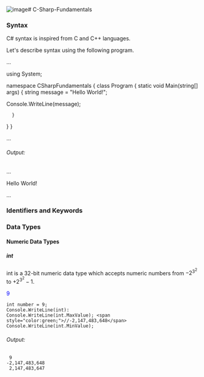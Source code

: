 ![image](https://github.com/NaveenChittimalla/C-Sharp-Fundamentals/assets/4600249/ac82c885-ae36-4103-a0b1-bad5e44602d4)# C-Sharp-Fundamentals

### Syntax
C# syntax is inspired from C and C++ languages.

Let's describe syntax using the following program.

...

using System;

namespace CSharpFundamentals
{
   class Program
   {
      static void Main(string[] args)
      {
        string message = "Hello World!";

   Console.WriteLine(message);

      }
   }
}

...


###### Output:
...

Hello World!

...

### Identifiers and Keywords


### Data Types

#### Numeric Data Types

##### int
int is a 32-bit numeric data type which accepts numeric numbers from $`-2^3^2`$ to $`+2^3^2-1`$.

<p style="color:blue">9</p>

```
int number = 9;
Console.WriteLine(int): 
Console.WriteLine(int.MaxValue); <span style="color:green;">//-2,147,483,648</span> 
Console.WriteLine(int.MinValue); 
```
###### Output:
```
 9
-2,147,483,648 
 2,147,483,647 
```
